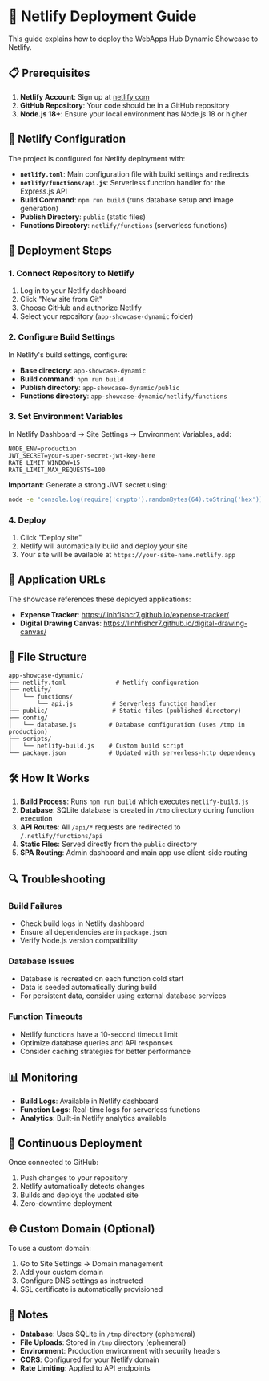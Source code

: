 # 🚀 Netlify Deployment Guide

This guide explains how to deploy the WebApps Hub Dynamic Showcase to Netlify.

## 📋 Prerequisites

1. **Netlify Account**: Sign up at [netlify.com](https://netlify.com)
2. **GitHub Repository**: Your code should be in a GitHub repository
3. **Node.js 18+**: Ensure your local environment has Node.js 18 or higher

## 🔧 Netlify Configuration

The project is configured for Netlify deployment with:

- **`netlify.toml`**: Main configuration file with build settings and redirects
- **`netlify/functions/api.js`**: Serverless function handler for the Express.js API
- **Build Command**: `npm run build` (runs database setup and image generation)
- **Publish Directory**: `public` (static files)
- **Functions Directory**: `netlify/functions` (serverless functions)

## 🚀 Deployment Steps

### 1. Connect Repository to Netlify

1. Log in to your Netlify dashboard
2. Click "New site from Git"
3. Choose GitHub and authorize Netlify
4. Select your repository (`app-showcase-dynamic` folder)

### 2. Configure Build Settings

In Netlify's build settings, configure:

- **Base directory**: `app-showcase-dynamic`
- **Build command**: `npm run build`
- **Publish directory**: `app-showcase-dynamic/public`
- **Functions directory**: `app-showcase-dynamic/netlify/functions`

### 3. Set Environment Variables

In Netlify Dashboard → Site Settings → Environment Variables, add:

```
NODE_ENV=production
JWT_SECRET=your-super-secret-jwt-key-here
RATE_LIMIT_WINDOW=15
RATE_LIMIT_MAX_REQUESTS=100
```

**Important**: Generate a strong JWT secret using:
```bash
node -e "console.log(require('crypto').randomBytes(64).toString('hex'))"
```

### 4. Deploy

1. Click "Deploy site"
2. Netlify will automatically build and deploy your site
3. Your site will be available at `https://your-site-name.netlify.app`

## 🔗 Application URLs

The showcase references these deployed applications:
- **Expense Tracker**: https://linhfishcr7.github.io/expense-tracker/
- **Digital Drawing Canvas**: https://linhfishcr7.github.io/digital-drawing-canvas/

## 📁 File Structure

```
app-showcase-dynamic/
├── netlify.toml              # Netlify configuration
├── netlify/
│   └── functions/
│       └── api.js           # Serverless function handler
├── public/                  # Static files (published directory)
├── config/
│   └── database.js         # Database configuration (uses /tmp in production)
├── scripts/
│   └── netlify-build.js    # Custom build script
└── package.json            # Updated with serverless-http dependency
```

## 🛠️ How It Works

1. **Build Process**: Runs `npm run build` which executes `netlify-build.js`
2. **Database**: SQLite database is created in `/tmp` directory during function execution
3. **API Routes**: All `/api/*` requests are redirected to `/.netlify/functions/api`
4. **Static Files**: Served directly from the `public` directory
5. **SPA Routing**: Admin dashboard and main app use client-side routing

## 🔍 Troubleshooting

### Build Failures
- Check build logs in Netlify dashboard
- Ensure all dependencies are in `package.json`
- Verify Node.js version compatibility

### Database Issues
- Database is recreated on each function cold start
- Data is seeded automatically during build
- For persistent data, consider using external database services

### Function Timeouts
- Netlify functions have a 10-second timeout limit
- Optimize database queries and API responses
- Consider caching strategies for better performance

## 📊 Monitoring

- **Build Logs**: Available in Netlify dashboard
- **Function Logs**: Real-time logs for serverless functions
- **Analytics**: Built-in Netlify analytics available

## 🔄 Continuous Deployment

Once connected to GitHub:
1. Push changes to your repository
2. Netlify automatically detects changes
3. Builds and deploys the updated site
4. Zero-downtime deployment

## 🌐 Custom Domain (Optional)

To use a custom domain:
1. Go to Site Settings → Domain management
2. Add your custom domain
3. Configure DNS settings as instructed
4. SSL certificate is automatically provisioned

## 📝 Notes

- **Database**: Uses SQLite in `/tmp` directory (ephemeral)
- **File Uploads**: Stored in `/tmp` directory (ephemeral)
- **Environment**: Production environment with security headers
- **CORS**: Configured for your Netlify domain
- **Rate Limiting**: Applied to API endpoints
